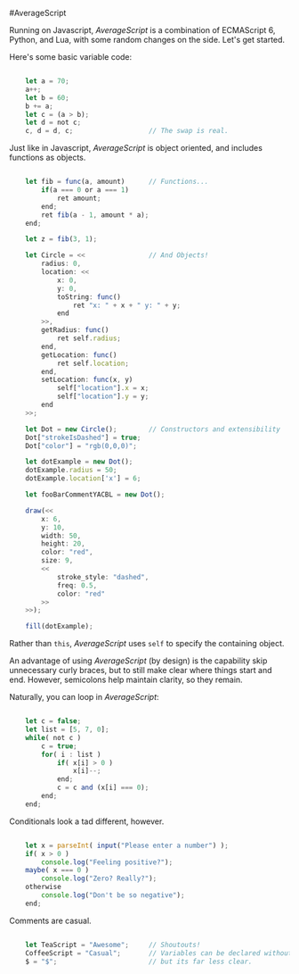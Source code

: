#AverageScript

Running on Javascript, _AverageScript_ is a combination of ECMAScript 6, Python, and Lua, with some random changes on the side. Let's get started.

Here's some basic variable code:

```js

    let a = 70;
    a++;
    let b = 60;
    b += a;
    let c = (a > b);
    let d = not c;
    c, d = d, c;                   // The swap is real.

```

Just like in Javascript, _AverageScript_ is object oriented, and includes functions as objects.

```js

    let fib = func(a, amount)      // Functions...
        if(a === 0 or a === 1)
            ret amount;
        end;
        ret fib(a - 1, amount * a);
    end;

    let z = fib(3, 1);

    let Circle = <<                // And Objects!
        radius: 0, 
        location: << 
            x: 0, 
            y: 0,
            toString: func()
                ret "x: " + x + " y: " + y;
            end
        >>,
        getRadius: func()
            ret self.radius;
        end,
        getLocation: func()
            ret self.location;
        end,
        setLocation: func(x, y)
            self["location"].x = x;
            self["location"].y = y;
        end
    >>;

    let Dot = new Circle();        // Constructors and extensibility
    Dot["strokeIsDashed"] = true;
    Dot["color"] = "rgb(0,0,0)";

    let dotExample = new Dot();
    dotExample.radius = 50;
    dotExample.location['x'] = 6;

    let fooBarCommentYACBL = new Dot();

    draw(<< 
        x: 6, 
        y: 10, 
        width: 50, 
        height: 20, 
        color: "red", 
        size: 9, 
        << 
            stroke_style: "dashed", 
            freq: 0.5, 
            color: "red"
        >>
    >>);

    fill(dotExample);

````

Rather than `this`, _AverageScript_ uses `self` to specify the containing object.

An advantage of using _AverageScript_ (by design) is the capability skip unnecessary curly braces, but to still make clear where things start and end. However, semicolons help maintain clarity, so they remain.

Naturally, you can loop in _AverageScript_:

```js

    let c = false;
    let list = [5, 7, 0];
    while( not c )
        c = true;
        for( i : list )
            if( x[i] > 0 )
                x[i]--;
            end;
            c = c and (x[i] === 0);
        end;
    end;

```

Conditionals look a tad different, however.

```js

    let x = parseInt( input("Please enter a number") );
    if( x > 0 )
        console.log("Feeling positive?");
    maybe( x === 0 )
        console.log("Zero? Really?");
    otherwise
        console.log("Don't be so negative");
    end;

```

Comments are casual.

```js

    let TeaScript = "Awesome";     // Shoutouts!
    CoffeeScript = "Casual";       // Variables can be declared without let,
    $ = "$";                       // but its far less clear.

```